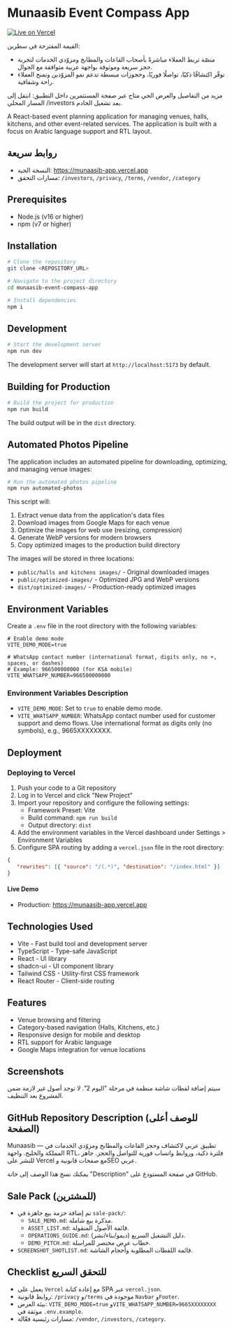 # Munaasib Event Compass App

[![Live on Vercel](https://img.shields.io/badge/Live-Vercel-000000?logo=vercel)](https://munaasib-app.vercel.app)

القيمة المقترحة في سطرين:
- منصّة تربط العملاء مباشرةً بأصحاب القاعات والمطابخ ومزوّدي الخدمات لتجربة حجز سريعة وموثوقة بواجهة عربية متوافقة مع الجوال.
- نوفّر اكتشافًا ذكيًا، تواصلًا فوريًا، وحجوزات مبسطة تدعم نمو المزوّدين وتمنح العملاء راحة وشفافية.

مزيد من التفاصيل والعرض الحي متاح عبر صفحة المستثمرين داخل التطبيق: انتقل إلى المسار المحلي /investors بعد تشغيل الخادم.

A React-based event planning application for managing venues, halls, kitchens, and other event-related services. The application is built with a focus on Arabic language support and RTL layout.

## روابط سريعة

- النسخة الحية: https://munaasib-app.vercel.app
- مسارات التحقق: `/investors`, `/privacy`, `/terms`, `/vendor`, `/category`

## Prerequisites

- Node.js (v16 or higher)
- npm (v7 or higher)

## Installation

```sh
# Clone the repository
git clone <REPOSITORY_URL>

# Navigate to the project directory
cd munaasib-event-compass-app

# Install dependencies
npm i
```

## Development

```sh
# Start the development server
npm run dev
```

The development server will start at `http://localhost:5173` by default.

## Building for Production

```sh
# Build the project for production
npm run build
```

The build output will be in the `dist` directory.

## Automated Photos Pipeline

The application includes an automated pipeline for downloading, optimizing, and managing venue images:

```sh
# Run the automated photos pipeline
npm run automated-photos
```

This script will:

1. Extract venue data from the application's data files
2. Download images from Google Maps for each venue
3. Optimize the images for web use (resizing, compression)
4. Generate WebP versions for modern browsers
5. Copy optimized images to the production build directory

The images will be stored in three locations:
- `public/halls and kitchens images/` - Original downloaded images
- `public/optimized-images/` - Optimized JPG and WebP versions
- `dist/optimized-images/` - Production-ready optimized images

## Environment Variables

Create a `.env` file in the root directory with the following variables:

```
# Enable demo mode
VITE_DEMO_MODE=true

# WhatsApp contact number (international format, digits only, no +, spaces, or dashes)
# Example: 966500000000 (for KSA mobile)
VITE_WHATSAPP_NUMBER=966500000000
```

### Environment Variables Description

- `VITE_DEMO_MODE`: Set to `true` to enable demo mode.
- `VITE_WHATSAPP_NUMBER`: WhatsApp contact number used for customer support and demo flows. Use international format as digits only (no symbols), e.g., 9665XXXXXXXX.

## Deployment
### Deploying to Vercel

1. Push your code to a Git repository
2. Log in to Vercel and click "New Project"
3. Import your repository and configure the following settings:
   - Framework Preset: Vite
   - Build command: `npm run build`
   - Output directory: `dist`
4. Add the environment variables in the Vercel dashboard under Settings > Environment Variables
5. Configure SPA routing by adding a `vercel.json` file in the root directory:
  ```json
  {
     "rewrites": [{ "source": "/(.*)", "destination": "/index.html" }]
  }
  ```

#### Live Demo
- Production: https://munaasib-app.vercel.app

## Technologies Used

- Vite - Fast build tool and development server
- TypeScript - Type-safe JavaScript
- React - UI library
- shadcn-ui - UI component library
- Tailwind CSS - Utility-first CSS framework
- React Router - Client-side routing

## Features

- Venue browsing and filtering
- Category-based navigation (Halls, Kitchens, etc.)
- Responsive design for mobile and desktop
- RTL support for Arabic language
- Google Maps integration for venue locations

## Screenshots
سيتم إضافة لقطات شاشة منظمة في مرحلة "اليوم 2". لا توجد أصول غير لازمة ضمن المشروع بعد التنظيف.

## GitHub Repository Description (للوصف أعلى الصفحة)

Munaasib — تطبيق عربي لاكتشاف وحجز القاعات والمطابخ ومزوّدي الخدمات في المملكة والخليج. واجهة RTL، فلترة ذكية، وروابط واتساب فورية للتواصل والحجز. جاهز للنشر على Vercel مع صفحات قانونية وSEO عربي.

يمكنك نسخ هذا الوصف إلى خانة "Description" في صفحة المستودع على GitHub.

## Sale Pack (للمشترين)
- تم إضافة حزمة بيع جاهزة في `sale-pack/`:
  - `SALE_MEMO.md`: مذكرة بيع شاملة.
  - `ASSET_LIST.md`: قائمة الأصول المنقولة.
  - `OPERATIONS_GUIDE.md`: دليل التشغيل السريع (ديمو/بناء/نشر).
  - `DEMO_PITCH.md`: خطاب عرض مختصر للمراسلة.
- `SCREENSHOT_SHOTLIST.md`: قائمة اللقطات المطلوبة وأحجام الشاشة.

## Checklist للتحقق السريع
- يعمل على `Vercel` مع إعادة كتابة SPA عبر `vercel.json`.
- روابط قانونية: `/privacy` و`/terms` موجودة في `Navbar` و`Footer`.
- بيئة العرض: `VITE_DEMO_MODE=true` و`VITE_WHATSAPP_NUMBER=9665XXXXXXXX` موثقة في `.env.example`.
- مسارات رئيسية فعّالة: `/vendor`, `/investors`, `/category`.
